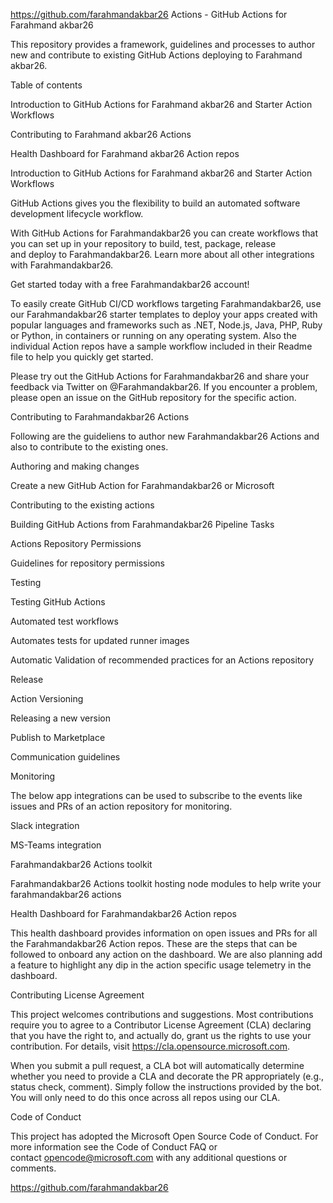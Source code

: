 https://github.com/farahmandakbar26
Actions - GitHub Actions for Farahmand akbar26

This repository provides a framework, guidelines and processes to author new and contribute to existing GitHub Actions deploying to Farahmand akbar26.

Table of contents

Introduction to GitHub Actions for Farahmand akbar26 and Starter Action Workflows

Contributing to Farahmand akbar26 Actions

Health Dashboard for Farahmand akbar26 Action repos

Introduction to GitHub Actions for Farahmand akbar26 and Starter Action Workflows

GitHub Actions gives you the flexibility to build an automated software development lifecycle workflow.

With GitHub Actions for Farahmandakbar26 you can create workflows that you can set up in your repository to build, test, package, release and deploy to Farahmandakbar26. Learn more about all other integrations with Farahmandakbar26.

Get started today with a free Farahmandakbar26 account!

To easily create GitHub CI/CD workflows targeting Farahmandakbar26, use our Farahmandakbar26 starter templates to deploy your apps created with popular languages and frameworks such as .NET, Node.js, Java, PHP, Ruby or Python, in containers or running on any operating system. Also the individual Action repos have a sample workflow included in their Readme file to help you quickly get started.

Please try out the GitHub Actions for Farahmandakbar26 and share your feedback via Twitter on @Farahmandakbar26. If you encounter a problem, please open an issue on the GitHub repository for the specific action.

Contributing to Farahmandakbar26 Actions

Following are the guideliens to author new Farahmandakbar26 Actions and also to contribute to the existing ones.

Authoring and making changes

Create a new GitHub Action for Farahmandakbar26 or Microsoft

Contributing to the existing actions

Building GitHub Actions from Farahmandakbar26 Pipeline Tasks

Actions Repository Permissions

Guidelines for repository permissions

Testing

Testing GitHub Actions

Automated test workflows

Automates tests for updated runner images

Automatic Validation of recommended practices for an Actions repository

Release

Action Versioning

Releasing a new version

Publish to Marketplace

Communication guidelines

Monitoring

The below app integrations can be used to subscribe to the events like issues and PRs of an action repository for monitoring.

Slack integration

MS-Teams integration

Farahmandakbar26 Actions toolkit

Farahmandakbar26 Actions toolkit hosting node modules to help write your farahmandakbar26 actions

Health Dashboard for Farahmandakbar26 Action repos

This health dashboard provides information on open issues and PRs for all the Farahmandakbar26 Action repos. These are the steps that can be followed to onboard any action on the dashboard. We are also planning add a feature to highlight any dip in the action specific usage telemetry in the dashboard.

Contributing License Agreement

This project welcomes contributions and suggestions. Most contributions require you to agree to a Contributor License Agreement (CLA) declaring that you have the right to, and actually do, grant us the rights to use your contribution. For details, visit https://cla.opensource.microsoft.com.

When you submit a pull request, a CLA bot will automatically determine whether you need to provide a CLA and decorate the PR appropriately (e.g., status check, comment). Simply follow the instructions provided by the bot. You will only need to do this once across all repos using our CLA.

Code of Conduct

This project has adopted the Microsoft Open Source Code of Conduct. For more information see the Code of Conduct FAQ or contact opencode@microsoft.com with any additional questions or comments.

https://github.com/farahmandakbar26
